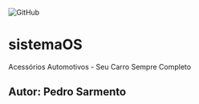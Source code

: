 ![GitHub](https://img.shields.io/github/license/pesarmento/sistemaOS)
# sistemaOS
Acessórios Automotivos - Seu Carro Sempre Completo
## Autor: Pedro Sarmento
